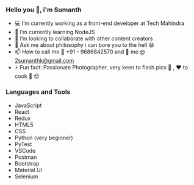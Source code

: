 ### Hello you 👋, i'm Sumanth 

- 💻 I’m currently working as a front-end developer at Tech Mahindra
- 🌱 I’m currently learning NodeJS
- 👯 I’m looking to collaborate with other content creators
- 💬 Ask me about philosophy i can bore you to the hell :smile:
- 📫 How to call me :calling: +91 - 9686842570 and :e-mail: me @ 2sumanthk@gmail.com
- ⚡ Fun fact: Passionate Photographer, very keen to flash pics :camera_flash: , :heart: to cook :poultry_leg: :heart_eyes:

### Languages and Tools

- JavaScript 
- React 
- Redux 
- HTML5
- CSS
- Python (very beginner)
- PyTest
- VSCode 
- Postman 
- Bootstrap
- Material UI
- Selenium



  
